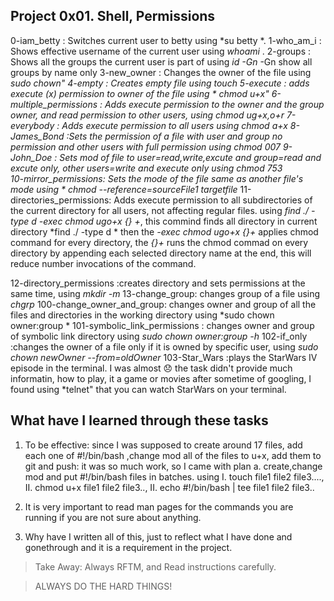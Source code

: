 ## Project 0x01. Shell, Permissions

0-iam_betty : Switches current user to betty using *su betty *.
1-who_am_i : Shows effective username of the current user using *whoami* .
2-groups : Shows all the groups the current user is part of using *id -Gn* -Gn show all groups by name only
3-new_owner : Changes the owner of the file using *sudo chown"
4-empty : Creates empty file using *touch*
5-execute : adds execute (x) permission to owner of the file using * chmod u+x"
6-multiple_permissions : Adds execute permission to the owner and the group owner, and read permission to other users, using *chmod ug+x,o+r* 
7-everybody : Adds execute permission to all users using *chmod a+x* 
8-James_Bond :Sets the permission of a file with user and group no permission and other users with full permission using *chmod 007*
9-John_Doe : Sets mod of file to user=read,write,excute and group=read and excute only, other users=write and execute only using *chmod 753*  
10-mirror_permissions:  Sets the mode of the file same as another file's mode using * chmod --reference=sourceFile1 targetfile*
11-directories_permissions: Adds execute permission to all subdirectories of the current directory for all users, not affecting regular files. using *find ./ -type d -exec chmod ugo+x {} +*, this commind finds all directory in current directory *find ./ -type d * then the *-exec chmod ugo+x {}+* applies chmod command for every directory, the *{}+* runs the chmod commad on every directory by appending each selected directory name at the end, this will reduce number invocations of the command. 

12-directory_permissions :creates directory and sets permissions at the same time, using *mkdir -m*
13-change_group: changes group of a file using *chgrp* 
100-change_owner_and_group: changes owner and group of all the files and directories in the working directory using *sudo chown owner:group *
101-symbolic_link_permissions : changes owner and group of symbolic link directory using *sudo chown owner:group -h*
102-if_only :changes the owner of a file only if it is owned by specific user, using *sudo chown newOwner --from=oldOwner*
103-Star_Wars :plays the StarWars IV episode in the terminal. I was almost 😞  the task didn't provide much informatin, how to play, it a game or movies after sometime of googling, I found using *telnet" that you can watch StarWars on your terminal.

## What have I learned through these tasks

1. To be effective: since I was supposed to create around 17 files, add each one of #!/bin/bash ,change mod all of the files to u+x, add them to git and push: it was so much work, so I came with plan a. create,change mod and put #!/bin/bash files in batches. using 
I. touch file1 file2 file3....,
II. chmod u+x file1 file2 file3..,
II. echo \#\!/bin/bash | tee  file1 file2 file3..

2. It is very important to read man pages for the commands you are running if you are not sure about anything.
3. Why have I written all of this, just to reflect what I have done and gonethrough and it is a requirement in the project.





>Take Away: Always RFTM, and Read instructions carefully.



>ALWAYS DO THE HARD THINGS!






